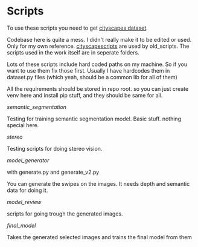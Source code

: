 # Scripts

To use these scripts you need to get [cityscapes dataset](https://www.cityscapes-dataset.com/).

Codebase here is quite a mess. I didn't really make it to be edited or used. Only for my own reference.
[cityscapescripts](https://github.com/mcordts/cityscapesScripts) are used by old_scripts. The scripts used in the work itself are in seperate folders.

Lots of these scripts include hard coded paths on my machine. So if you want to use them fix those first. Usually I have hardcodes them in dataset.py files (which yeah, should be a common lib for all of them)

All the requirements should be stored in repo root. so you can just create venv here and install pip stuff, and they should be same for all.

*semantic_segmentation*

Testing for training semantic segmentation model. Basic stuff. nothing special here.

*stereo*

Testing scripts for doing stereo vision. 

*model_generator*

with generate.py and generate_v2.py

You can generate the swipes on the images. It needs depth and semantic data for doing it.

*model_review*

scripts for going trough the generated images. 

*final_model*

Takes the generated selected images and trains the final model from them
